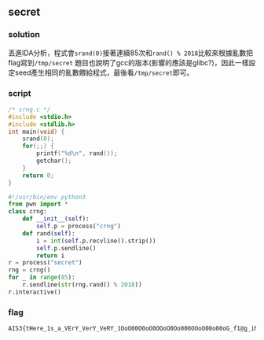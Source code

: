 ## secret
### solution
丟進IDA分析，程式會`srand(0)`接著連續85次和`rand() % 2018`比較來根據亂數把flag寫到`/tmp/secret`
題目也說明了gcc的版本(影響的應該是glibc?)，因此一樣設定seed產生相同的亂數餵給程式，最後看`/tmp/secret`即可。
### script
```c
/* crng.c */
#include <stdio.h>
#include <stdlib.h>
int main(void) {
    srand(0);
    for(;;) {
        printf("%d\n", rand());
        getchar();
    }
    return 0;
}
```
```python
#!/usr/bin/env python3
from pwn import *
class crng:
    def __init__(self):
        self.p = process("crng")
    def rand(self):
        i = int(self.p.recvline().strip())
        self.p.sendline()
        return i
r = process("secret")
rng = crng()
for _ in range(85):
    r.sendline(str(rng.rand() % 2018))
r.interactive()
```
### flag
```
AIS3{tHere_1s_a_VErY_VerY_VeRY_1OoO00O0oO0OOoO0Oo000OOoO00o00oG_f1@g_iN_my_m1Nd}
```
